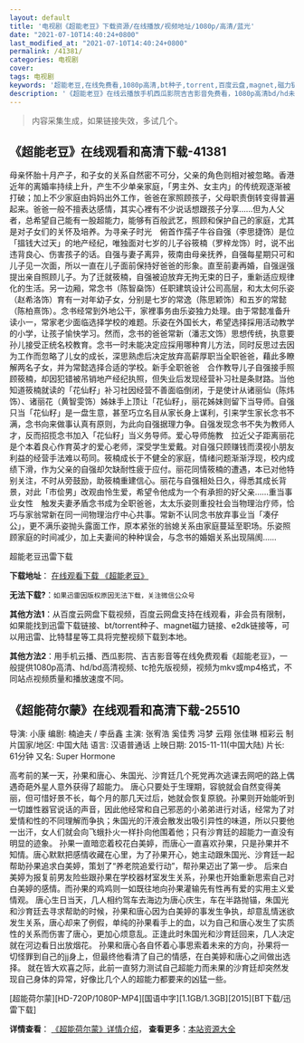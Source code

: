 ```yaml
---
layout: default
title: '电视剧《超能老豆》下载资源/在线播放/视频地址/1080p/高清/蓝光'
date: "2021-07-10T14:40:24+0800"
last_modified_at: "2021-07-10T14:40:24+0800"
permalink: /41381/
categories: 电视剧
cover:
tags: 电视剧
keywords: '超能老豆,在线免费看,1080p高清,bt种子,torrent,百度云盘,magnet,磁力链,迅雷下载资源'
description: '《超能老豆》在线云播放手机西瓜影院吉吉影音免费看，1080p高清bd/hd未删减完整版和tc抢先枪版，mkv/mp4格式，附带bt/torrent种子、magnet/磁力链、百度云盘、网盘资源迅雷下载链接'
---
```


>内容采集生成，如果链接失效，多试几个。


## 《超能老豆》在线观看和高清下载-41381

母亲怀胎十月产子，和子女的关系自然密不可分，父亲的角色则相对被忽略。香港近年的离婚率持续上升，产生不少单亲家庭，「男主外、女主内」的传统观逐渐被打破；加上不少家庭由妈妈出外工作，爸爸在家照顾孩子，父母职责倒转变得普遍起来。爸爸一般不擅表达感情，其实心裡有不少说话想跟孩子分享……但为人父者，总希望自己能有一股超能力，能够有百般武艺，照顾和保护自己的家庭，尤其是对子女们的关怀及培养。为寻亲子时光　俯首作孺子牛谷自强（李思捷饰）是位「搵钱大过天」的地产经纪，唯独面对七岁的儿子谷筱楠（罗梓龙饰）时，说不出违背良心、伤害孩子的话。自强与妻子离异，筱南由母亲抚养，自强每星期只可和儿子见一次面，所以一直在儿子面前保持好爸爸的形象。直至前妻再婚，自强逞强提出亲自照顾儿子。为了迁就筱楠，自强被迫放弃无拘无束的日子，重新适应规律化的生活。另一边厢，常念书（陈智燊饰）任职建筑设计公司高层，和太太何乐姿（赵希洛饰）育有一对年幼子女，分别是七岁的常逸（陈思颖饰）和五岁的常懿（陈柏熹饰）。念书经常到外地公干，家裡事务由乐姿独力处理。由于常懿准备升读小一，常家老少面临选择学校的难题。乐姿在外国长大，希望选择採用活动教学的小学，让孩子愉快学习。然而，念书的爸爸常新（潘志文饰）思想传统，执意要孙儿接受正统名校教育。念书一时未能决定应採用哪种育儿方法，同时反思过去因为工作而忽略了儿女的成长，深思熟虑后决定放弃高薪厚职当全职爸爸，藉此多瞭解两名子女，并为常懿选择合适的学校。新手全职爸爸　合作教导儿子自强接手照顾筱楠，却因犯错被吊销地产经纪执照，但失业后发现经营补习社是条财路。当他知道筱楠就读的「花仙籽」补习社因经营不善面临倒闭，于是使计从诸丽仙（陈炜饰）、诸丽花（黄智雯饰）姊妹手上顶让「花仙籽」，丽花姊妹则留下当导师。自强只当「花仙籽」是一盘生意，甚至巧立名目从家长身上谋利，引来学生家长念书不满，念书向来做事认真有原则，为此向自强据理力争。自强发现念书不失为教师人才，反而招揽念书加入「花仙籽」当义务导师。爱心导师施教　拉近父子距离丽花是个本着良心作育英才的爱心老师，深受学生爱戴。对自强只顾赚钱而漠视小朋友利益的经营手法难以苟同。筱楠成长于不健全的家庭，情绪问题渐渐浮现，校内成绩下滑，作为父亲的自强却欠缺耐性疲于应付。丽花同情筱楠的遭遇，本已对他特别关注，不时从旁鼓励，助筱楠重建信心。丽花与自强相处日久，得悉其成长背景，对此「市侩男」改观由怜生爱，希望令他成为一个有承担的好父亲……重当事业女性　触发夫妻矛盾念书成为全职爸爸，太太乐姿则重投社会当物理治疗师，恰巧与家翁常新在同一间物理治疗中心共事。常新不认同念书放弃事业当「凑仔公」，更不满乐姿抛头露面工作，原本紧张的翁媳关系由家庭蔓延至职场。乐姿照顾家庭的时间减少，加上夫妻间的种种误会，与念书的婚姻关系出现隔阂……


超能老豆迅雷下载

**下载地址**： [在线观看下载 《超能老豆》](https://www.993dy.com//vod-detail-id-10906.html) 


**无法下载?**：`如果迅雷因版权原因无法下载，关注微信公众号 `

**其他方法1**：从百度云网盘下载视频，百度云网盘支持在线观看，非会员有限制，如果能找到迅雷下载链接、bt/torrent种子、magnet磁力链接、e2dk链接等，可以用迅雷、比特彗星等工具将完整视频下载到本地。

**其他方法2**：用手机云播、西瓜影院、吉吉影音等在线免费观看《超能老豆》，一般提供1080p高清、hd/bd高清视频、tc抢先版视频，视频为mkv或mp4格式，不同站点视频质量和播放速度不同。


## 《超能荷尔蒙》在线观看和高清下载-25510

导演: 小康 编剧: 楠迪夫 / 李岳鑫 主演: 张宥浩 奚佳秀 冯梦 云翔 张佳琳 桓彩云 制片国家/地区: 中国大陆 语言: 汉语普通话 上映日期: 2015-11-11(中国大陆) 片长: 61分钟 又名: Super Hormone

高考前的某一天，孙果和唐心、朱国光、沙育廷几个死党再次逃课去网吧的路上偶遇奇葩外星人意外获得了超能力。 唐心只要处于生理期，容貌就会自然变得美丽，但可惜好景不长，每个月的那几天过后，她就会恢复原貌。孙果则开始能听到一切雄性器官说话的声音，因此他经常和自己邪恶的小弟弟进行对话，经常为了对爱情和性的不同理解而争执；朱国光的汗液会散发出吸引异性的味道，所以只要他一出汗，女人们就会向飞蛾扑火一样扑向他围着他；只有沙育廷的超能力一直没有明显的迹象。 孙果一直暗恋着校花白美婷，而唐心一直喜欢孙果，只是孙果并不知情。唐心默默把感情收藏在心里，为了孙果开心，她主动跟朱国光、沙育廷一起帮助孙果追求白美婷，策划了“养老院追爱行动”，帮孙果迈出了第一步。 后来白美婷为报复前男友险些跟孙果在学校器材室发生关系，孙果也开始重新思索自己对白美婷的感情。而孙果的鸡鸡则一如既往地向孙果灌输先有性再有爱的实用主义爱情观。 唐心生日当天，几人相约驾车去海边为唐心庆生，车在半路抛锚，朱国光和沙育廷去寻求帮助的时候，孙果和唐心因为白美婷的事发生争执，却意乱情迷欲发生关系，唐心却来了例假，单纯的孙果看手上的血，以为自己和唐心发生了实质性的关系而伤害了唐心，更加心烦意乱。正逢此时朱国光和沙育廷回来，几人决定就在河边看日出放烟花。 孙果和唐心各自怀着心事思索着未来的方向，孙果将一切怪罪到自己的jj身上，但最终他看清了自己的情感，在白美婷和唐心之间做出选择。 就在皆大欢喜之际，此前一直努力测试自己超能力而未果的沙育廷却突然发现自己身体的异常，好像比几个人的超能力都要来的凶猛一些。


[超能荷尔蒙][HD-720P/1080P-MP4][国语中字][1.1GB/1.3GB][2015][BT下载/迅雷下载]

**详情查看**： [《超能荷尔蒙》详情介绍](/movie/25510/)， **查看更多**：[本站资源大全](/movie/t/all/)

